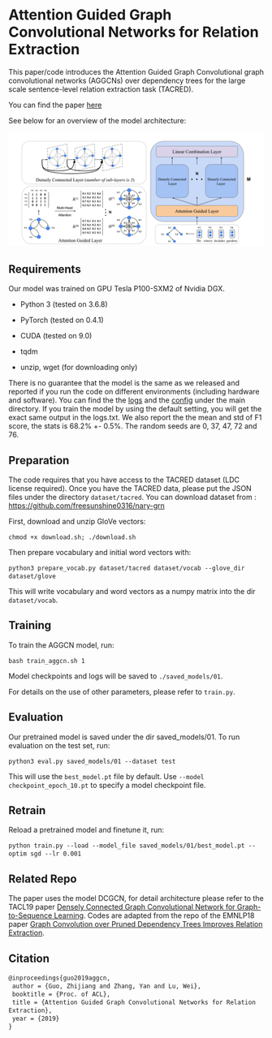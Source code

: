 Attention Guided Graph Convolutional Networks for Relation Extraction
==========

This paper/code introduces the Attention Guided Graph Convolutional graph convolutional networks (AGGCNs) over dependency trees for the large scale sentence-level relation extraction task (TACRED).

You can find the paper [here](http://www.statnlp.org/wp-content/uploads/2019/06/Attention_Guided_Graph_Convolutional_Networks_for_Relation_Extraction.pdf)

See below for an overview of the model architecture:

![AGGCN Architecture](fig/Arch.png "AGGCN Architecture")

  

## Requirements

Our model was trained on GPU Tesla P100-SXM2 of Nvidia DGX.  

- Python 3 (tested on 3.6.8)

- PyTorch (tested on 0.4.1)

- CUDA (tested on 9.0)

- tqdm

- unzip, wget (for downloading only)

There is no guarantee that the model is the same as we released and reported if you run the code on different environments (including hardware and software). You can find the the [logs](https://github.com/Cartus/AGGCN_TACRED/blob/master/logs.txt) and the [config](https://github.com/Cartus/AGGCN_TACRED/blob/master/config.json) under the main directory. If you train the model by using the default setting, you will get the exact same output in the logs.txt. We also report the the mean and std of F1 score, the stats is 68.2% +- 0.5%. The random seeds are 0, 37, 47, 72 and 76.

## Preparation

  

The code requires that you have access to the TACRED dataset (LDC license required). Once you have the TACRED data, please put the JSON files under the directory `dataset/tacred`. You can download dataset from : https://github.com/freesunshine0316/nary-grn

  

First, download and unzip GloVe vectors:

```
chmod +x download.sh; ./download.sh
```

  

Then prepare vocabulary and initial word vectors with:

```
python3 prepare_vocab.py dataset/tacred dataset/vocab --glove_dir dataset/glove
```

  

This will write vocabulary and word vectors as a numpy matrix into the dir `dataset/vocab`.

  

## Training

  

To train the AGGCN model, run:

```
bash train_aggcn.sh 1
```

  

Model checkpoints and logs will be saved to `./saved_models/01`.

  

For details on the use of other parameters, please refer to `train.py`.

  

## Evaluation

  

Our pretrained model is saved under the dir saved_models/01. To run evaluation on the test set, run:

```
python3 eval.py saved_models/01 --dataset test
```

  

This will use the `best_model.pt` file by default. Use `--model checkpoint_epoch_10.pt` to specify a model checkpoint file.

## Retrain

Reload a pretrained model and finetune it, run:
```
python train.py --load --model_file saved_models/01/best_model.pt --optim sgd --lr 0.001
```

## Related Repo

The paper uses the model DCGCN, for detail architecture please refer to the TACL19 paper [Densely Connected Graph Convolutional Network for Graph-to-Sequence Learning](https://github.com/Cartus/DCGCN). Codes are adapted from the repo of the EMNLP18 paper [Graph Convolution over Pruned Dependency Trees Improves Relation Extraction](https://nlp.stanford.edu/pubs/zhang2018graph.pdf).

## Citation

```
@inproceedings{guo2019aggcn,
 author = {Guo, Zhijiang and Zhang, Yan and Lu, Wei},
 booktitle = {Proc. of ACL},
 title = {Attention Guided Graph Convolutional Networks for Relation Extraction},
 year = {2019}
}
```
